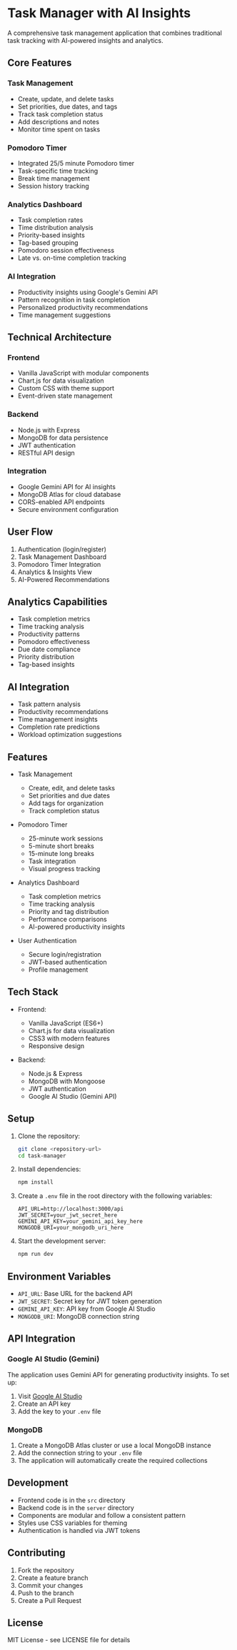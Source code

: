# Task Manager with AI Insights

A comprehensive task management application that combines traditional task tracking with AI-powered insights and analytics.

## Core Features

### Task Management
- Create, update, and delete tasks
- Set priorities, due dates, and tags
- Track task completion status
- Add descriptions and notes
- Monitor time spent on tasks

### Pomodoro Timer
- Integrated 25/5 minute Pomodoro timer
- Task-specific time tracking
- Break time management
- Session history tracking

### Analytics Dashboard
- Task completion rates
- Time distribution analysis
- Priority-based insights
- Tag-based grouping
- Pomodoro session effectiveness
- Late vs. on-time completion tracking

### AI Integration
- Productivity insights using Google's Gemini API
- Pattern recognition in task completion
- Personalized productivity recommendations
- Time management suggestions

## Technical Architecture

### Frontend
- Vanilla JavaScript with modular components
- Chart.js for data visualization
- Custom CSS with theme support
- Event-driven state management

### Backend
- Node.js with Express
- MongoDB for data persistence
- JWT authentication
- RESTful API design

### Integration
- Google Gemini API for AI insights
- MongoDB Atlas for cloud database
- CORS-enabled API endpoints
- Secure environment configuration

## User Flow
1. Authentication (login/register)
2. Task Management Dashboard
3. Pomodoro Timer Integration
4. Analytics & Insights View
5. AI-Powered Recommendations

## Analytics Capabilities
- Task completion metrics
- Time tracking analysis
- Productivity patterns
- Pomodoro effectiveness
- Due date compliance
- Priority distribution
- Tag-based insights

## AI Integration
- Task pattern analysis
- Productivity recommendations
- Time management insights
- Completion rate predictions
- Workload optimization suggestions

## Features

- Task Management
  - Create, edit, and delete tasks
  - Set priorities and due dates
  - Add tags for organization
  - Track completion status

- Pomodoro Timer
  - 25-minute work sessions
  - 5-minute short breaks
  - 15-minute long breaks
  - Task integration
  - Visual progress tracking

- Analytics Dashboard
  - Task completion metrics
  - Time tracking analysis
  - Priority and tag distribution
  - Performance comparisons
  - AI-powered productivity insights

- User Authentication
  - Secure login/registration
  - JWT-based authentication
  - Profile management

## Tech Stack

- Frontend:
  - Vanilla JavaScript (ES6+)
  - Chart.js for data visualization
  - CSS3 with modern features
  - Responsive design

- Backend:
  - Node.js & Express
  - MongoDB with Mongoose
  - JWT authentication
  - Google AI Studio (Gemini API)

## Setup

1. Clone the repository:
   ```bash
   git clone <repository-url>
   cd task-manager
   ```

2. Install dependencies:
   ```bash
   npm install
   ```

3. Create a `.env` file in the root directory with the following variables:
   ```
   API_URL=http://localhost:3000/api
   JWT_SECRET=your_jwt_secret_here
   GEMINI_API_KEY=your_gemini_api_key_here
   MONGODB_URI=your_mongodb_uri_here
   ```

4. Start the development server:
   ```bash
   npm run dev
   ```

## Environment Variables

- `API_URL`: Base URL for the backend API
- `JWT_SECRET`: Secret key for JWT token generation
- `GEMINI_API_KEY`: API key from Google AI Studio
- `MONGODB_URI`: MongoDB connection string

## API Integration

### Google AI Studio (Gemini)

The application uses Gemini API for generating productivity insights. To set up:

1. Visit [Google AI Studio](https://makersuite.google.com/app/apikey)
2. Create an API key
3. Add the key to your `.env` file

### MongoDB

1. Create a MongoDB Atlas cluster or use a local MongoDB instance
2. Add the connection string to your `.env` file
3. The application will automatically create the required collections

## Development

- Frontend code is in the `src` directory
- Backend code is in the `server` directory
- Components are modular and follow a consistent pattern
- Styles use CSS variables for theming
- Authentication is handled via JWT tokens

## Contributing

1. Fork the repository
2. Create a feature branch
3. Commit your changes
4. Push to the branch
5. Create a Pull Request

## License

MIT License - see LICENSE file for details 